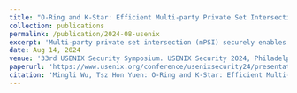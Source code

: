 ```yaml
---
title: "O-Ring and K-Star: Efficient Multi-party Private Set Intersection."
collection: publications
permalink: /publication/2024-08-usenix
excerpt: 'Multi-party private set intersection (mPSI) securely enables multiple parties to know the intersection of their sets without disclosing anything else. Many mPSI protocols are not efficient in practice. In this paper, we propose two efficient mPSI protocols that are secure against an arbitrary number of colluding parties. In the protocol O-Ring, we take advantage of the ring network topology such that the communication costs of the party with the largest workload can be cheaper than other mPSI protocols with a star topology. In the protocol K-Star, we take advantage of the star topology to support better concurrency such that the protocol can run fast. K-Star is suitable for applications with a powerful centralized server. Different from KMPRT (CCS'17) and CDGOSS (CCS'21) that rely on Oblivious Programmable PRF primitive, we simply utilize the cheaper Oblivious PRF (OPRF) and a data structure Oblivious Key-value Store (OKVS). We further propose two fine-grained optimizations for OKVS and OPRF in multi-party cases to improve runtime performance.'
date: Aug 14, 2024
venue: '33rd USENIX Security Symposium. USENIX Security 2024, Philadelphia, PA, USA, August 14-16, 2024'
paperurl: 'https://www.usenix.org/conference/usenixsecurity24/presentation/wu-mingli'
citation: 'Mingli Wu, Tsz Hon Yuen: O-Ring and K-Star: Efficient Multi-party Private Set Intersection. In USENIX Security 2024, Pages 6489-6506.'
---
```


